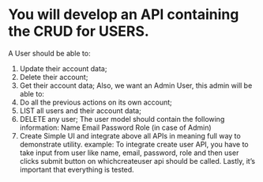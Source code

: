 # You will develop an API containing the CRUD for USERS. 
 A User should be able to: 
1. Update their account data; 
2. Delete their account; 
3. Get their account data; 
Also, we want an Admin User, this admin will be able to: 
1. Do all the previous actions on its own account; 
2. LIST all users and their account data; 
3. DELETE any user; 
The user model should contain the following information: 
Name 
Email 
Password 
Role (in case of Admin) 
2. Create Simple UI and integrate above all APIs in meaning full way to demonstrate utility. example: To integrate create user API, 
you have to take input from user like name, email, password, role and then user clicks submit button on whichcreateuser api should be called. 
Lastly, it’s important that everything is tested. 
